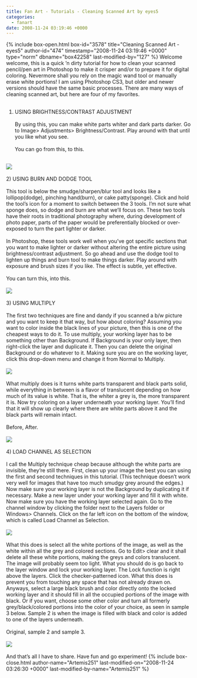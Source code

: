 ```yaml
---
title: Fan Art - Tutorials - Cleaning Scanned Art by eyes5
categories:
  - fanart
date: 2008-11-24 03:19:46 +0000
---
```

{% include box-open.html box-id="3578" title="Cleaning Scanned Art - eyes5" author-id="474" timestamp="2008-11-24 03:19:46 +0000" type="norm" dbname="box42258" last-modified-by="127" %}
Welcome welcome, this is a quick ’n dirty tutorial for how to clean your scanned pencil/pen art in Photoshop to make it crisper and/or to prepare it for digital coloring. Nevermore shall you rely on the magic wand tool or manually erase white portions! I am using Photoshop CS3, but older and newer versions should have the same basic processes. There are many ways of cleaning scanned art, but here are four of my favorites.
<br /><br />
1) USING BRIGHTNESS/CONTRAST ADJUSTMENT
<br /><br />
By using this, you can make white parts whiter and dark parts darker. Go to Image> Adjustments> Brightness/Contrast. Play around with that until you like what you see.
<br /><br />
You can go from this, to this.
<br /><br />
<img src="http://starmen.net/fanart/tutorials/eyes5/brightcontrast.jpg" />
<br /><br />
2) USING BURN AND DODGE TOOL
<br /><br />
This tool is below the smudge/sharpen/blur tool and looks like a lollipop(dodge), pinching hand(burn), or cake patty(sponge). Click and hold the tool’s icon for a moment to switch between the 3 tools. I’m not sure what sponge does, so dodge and burn are what we’ll focus on. These two tools have their roots in traditional photography where, during development of photo paper, parts of the paper would be preferentially blocked or over-exposed to turn the part lighter or darker.
<br /><br />
In Photoshop, these tools work well when you’ve got specific sections that you want to make lighter or darker without altering the entire picture using brightness/contrast adjustment. So go ahead and use the dodge tool to lighten up things and burn tool to make things darker. Play around with exposure and brush sizes if you like. The effect is subtle, yet effective.
<br /><br />
You can turn this, into this.
<br /><br />
<img src="http://starmen.net/fanart/tutorials/eyes5/burndodge.jpg" />
<br /><br />
3) USING MULTIPLY
<br /><br />
The first two techniques are fine and dandy if you scanned a b/w picture and you want to keep it that way, but how about coloring? Assuming you want to color inside the black lines of your picture, then this is one of the cheapest ways to do it. To use multiply, your working layer has to be something other than Background. If Background is your only layer, then right-click the layer and duplicate it. Then you can delete the original Background or do whatever to it. Making sure you are on the working layer, click this drop-down menu and change it from Normal to Multiply.
<br /><br />
<img src="http://starmen.net/fanart/tutorials/eyes5/TMultiply.jpg" />
<br /><br />
What multiply does is it turns white parts transparent and black parts solid, while everything in between is a flavor of translucent depending on how much of its value is white. That is, the whiter a grey is, the more transparent it is. Now try coloring on a layer underneath your working layer. You’ll find that it will show up clearly where there are white parts above it and the black parts will remain intact.
<br /><br />
Before, After.
<br /><br />
<img src="http://starmen.net/fanart/tutorials/eyes5/multiply.jpg" />
<br /><br />
4) LOAD CHANNEL AS SELECTION
<br /><br />
I call the Multiply technique cheap because although the white parts are invisible, they’re still there. First, clean up your image the best you can using the first and second techniques in this tutorial. (This technique doesn’t work very well for images that have too much smudgy grey around the edges.) Now make sure your working layer is not the Background by duplicating it if necessary. Make a new layer under your working layer and fill it with white. Now make sure you have the working layer selected again. Go to the channel window by clicking the folder next to the Layers folder or Windows> Channels. Click on the far left icon on the bottom of the window, which is called Load Channel as Selection.
<br /><br />
<img src="http://starmen.net/fanart/tutorials/eyes5/tchannel.jpg" />
<br /><br />
What this does is select all the white portions of the image, as well as the white within all the grey and colored sections. Go to Edit> clear and it shall delete all these white portions, making the greys and colors translucent. The image will probably seem too light. What you should do is go back to the layer window and lock your working layer. The Lock function is right above the layers. Click the checker-patterned icon. What this does is prevent you from touching any space that has not already drawn on. Anyways, select a large black brush and color directly onto the locked working layer and it should fill in all the occupied portions of the image with black. Or if you want, choose some other color and turn all formerly grey/black/colored portions into the color of your choice, as seen in sample 3 below. Sample 2 is when the image is filled with black and color is added to one of the layers underneath.
<br /><br />
Original, sample 2 and sample 3.
<br /><br />
<img src="http://starmen.net/fanart/tutorials/eyes5/channel.jpg" />
<br /><br />
And that’s all I have to share. Have fun and go experiment!
{% include box-close.html author-name="Artemis251" last-modified-on="2008-11-24 03:26:30 +0000" last-modified-by-name="Artemis251" %}
